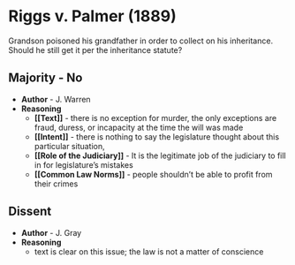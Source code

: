 # Riggs v. Palmer (1889)

Grandson poisoned his grandfather in order to collect on his inheritance. Should he still get it per the inheritance statute?

## Majority - No
* **Author** - J. Warren
* **Reasoning**
	* **[[Text]]** - there is no exception for murder, the only exceptions are fraud, duress, or incapacity at the time the will was made
	* **[[Intent]]** - there is nothing to say the legislature thought about this particular situation,
	* **[[Role of the Judiciary]]** - It is the legitimate job of the judiciary to fill in for legislature’s mistakes
	* **[[Common Law Norms]]** -  people shouldn’t be able to profit from their crimes

## Dissent
* **Author** - J. Gray
* **Reasoning**
	* text is clear on this issue; the law is not a matter of conscience